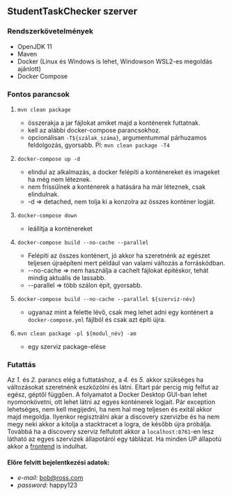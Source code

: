 ## StudentTaskChecker szerver

### Rendszerkövetelmények
- OpenJDK 11
- Maven
- Docker (Linux és Windows is lehet, Windowson WSL2-es megoldás ajánlott)
- Docker Compose

### Fontos parancsok

1. `mvn clean package`
   - összerakja a jar fájlokat amiket majd a konténerek futtatnak.
   - kell az alábbi docker-compose parancsokhoz.
   - opcionálisan `-T${szálak_száma}`, argumentummal párhuzamos feldolgozás, gyorsabb. Pl: `mvn clean package -T4`

2. `docker-compose up -d`
   - elindul az alkalmazás, a docker felépíti a konténereket és imageket ha még nem léteznek.
   - nem frissülnek a konténerek a hatására ha már léteznek, csak elindulnak.
   - -d => detached, nem tolja ki a konzolra az összes konténer logját.
    
3. `docker-compose down`
   - leállítja a konténereket

4. `docker-compose build --no-cache --parallel`
   - Felépíti az összes konténert, jó akkor ha szeretnénk az egészet teljesen újraépíteni mert például van valami változás a forráskódban.
   - --no-cache => nem használja a cachelt fájlokat építéskor, tehát mindig aktuális de lassabb.
   - --parallel => több szálon épít, gyorsabb.

5. `docker-compose build --no-cache --parallel ${szerviz-név}`
   - ugyanaz mint a felette lévő, csak meg lehet adni egy konténert a `docker-compose.yml` fájlból és csak azt építi újra.

6. `mvn clean package -pl ${modul_név} -am`
   - egy szerviz package-elése

### Futattás

Az *1.* és *2.* parancs elég a futtatáshoz, a *4.* és *5.* akkor szükséges ha változásokat szeretnénk eszközölni és látni. Eltart pár percig míg
felfut az egész, géptől függően. A folyamatot a Docker Desktop GUI-ban lehet nyomonkövetni, ott lehet látni az egyes konténerek logjait. Pár exception
lehetséges, nem kell megijedni, ha nem hal meg teljesen és exitál akkor majd megoldja. Ilyenkor regisztrálni akar a discovery szervizbe és ha nem megy
neki akkor a kitolja a stacktracet a logra, de később újra próbálja. Továbbá ha a discovery szerviz felfutott akkor a `localhost:8761`-en lesz látható
az egyes szervizek állapotáról egy táblázat. Ha minden UP állapotú akkor
a [frontend](https://github.com/me-kry-student-task-checker/main/blob/master/frontend/README.md) is indulhat.

#### Előre felvitt bejelentkezési adatok: 
- *e-mail:* bob@ross.com
- *password:* happy123